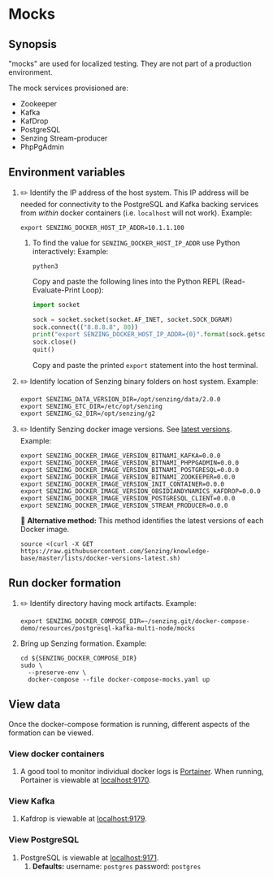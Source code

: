 # Mocks

## Synopsis

"mocks" are used for localized testing.
They are not part of a production environment.

The mock services provisioned are:

- Zookeeper
- Kafka
- KafDrop
- PostgreSQL
- Senzing Stream-producer
- PhpPgAdmin

## Environment variables

1. :pencil2: Identify the IP address of the host system.
   This IP address will be needed for connectivity
   to the PostgreSQL and Kafka backing services from
   *within* docker containers (i.e. `localhost` will not work).
   Example:

    ```console
    export SENZING_DOCKER_HOST_IP_ADDR=10.1.1.100
    ```

    1. To find the value for `SENZING_DOCKER_HOST_IP_ADDR` use Python interactively:
       Example:

        ```console
        python3
        ```

       Copy and paste the following lines into the Python REPL (Read-Evaluate-Print Loop):

        ```python
        import socket

        sock = socket.socket(socket.AF_INET, socket.SOCK_DGRAM)
        sock.connect(("8.8.8.8", 80))
        print("export SENZING_DOCKER_HOST_IP_ADDR={0}".format(sock.getsockname()[0]))
        sock.close()
        quit()
        ```

       Copy and paste the printed `export` statement into the host terminal.

1. :pencil2: Identify location of Senzing binary folders on host system.
   Example:

    ```console
    export SENZING_DATA_VERSION_DIR=/opt/senzing/data/2.0.0
    export SENZING_ETC_DIR=/etc/opt/senzing
    export SENZING_G2_DIR=/opt/senzing/g2
    ```

1. :pencil2: Identify Senzing docker image versions.
   See [latest versions](https://github.com/Senzing/knowledge-base/blob/master/lists/docker-versions-latest.sh).
   Example:

    ```console
    export SENZING_DOCKER_IMAGE_VERSION_BITNAMI_KAFKA=0.0.0
    export SENZING_DOCKER_IMAGE_VERSION_BITNAMI_PHPPGADMIN=0.0.0
    export SENZING_DOCKER_IMAGE_VERSION_BITNAMI_POSTGRESQL=0.0.0
    export SENZING_DOCKER_IMAGE_VERSION_BITNAMI_ZOOKEEPER=0.0.0
    export SENZING_DOCKER_IMAGE_VERSION_INIT_CONTAINER=0.0.0
    export SENZING_DOCKER_IMAGE_VERSION_OBSIDIANDYNAMICS_KAFDROP=0.0.0
    export SENZING_DOCKER_IMAGE_VERSION_POSTGRESQL_CLIENT=0.0.0
    export SENZING_DOCKER_IMAGE_VERSION_STREAM_PRODUCER=0.0.0
    ```

   :thinking: **Alternative method:**
   This method identifies the latest versions of each Docker image.

    ```console
    source <(curl -X GET https://raw.githubusercontent.com/Senzing/knowledge-base/master/lists/docker-versions-latest.sh)
    ```

## Run docker formation

1. :pencil2: Identify directory having mock artifacts.
   Example:

    ```console
    export SENZING_DOCKER_COMPOSE_DIR=~/senzing.git/docker-compose-demo/resources/postgresql-kafka-multi-node/mocks
    ```

1. Bring up Senzing formation.
   Example:

    ```console
    cd ${SENZING_DOCKER_COMPOSE_DIR}
    sudo \
      --preserve-env \
      docker-compose --file docker-compose-mocks.yaml up
    ```

## View data

Once the docker-compose formation is running,
different aspects of the formation can be viewed.

### View docker containers

1. A good tool to monitor individual docker logs is
   [Portainer](https://github.com/Senzing/knowledge-base/blob/master/WHATIS/portainer.md).
   When running, Portainer is viewable at
   [localhost:9170](http://localhost:9170).

### View Kafka

1. Kafdrop is viewable at
   [localhost:9179](http://localhost:9179).

### View PostgreSQL

1. PostgreSQL is viewable at
   [localhost:9171](http://localhost:9171).
    1. **Defaults:** username: `postgres` password: `postgres`

